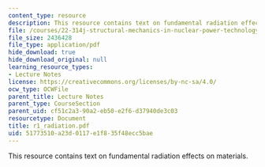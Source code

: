 ```yaml
---
content_type: resource
description: This resource contains text on fundamental radiation effects on materials.
file: /courses/22-314j-structural-mechanics-in-nuclear-power-technology-fall-2006/51773510a23d0117e1f835f48ecc5bae_r1_radiation.pdf
file_size: 2436428
file_type: application/pdf
hide_download: true
hide_download_original: null
learning_resource_types:
- Lecture Notes
license: https://creativecommons.org/licenses/by-nc-sa/4.0/
ocw_type: OCWFile
parent_title: Lecture Notes
parent_type: CourseSection
parent_uid: cf51c2a3-90a2-eb50-e2f6-d37940de3c03
resourcetype: Document
title: r1_radiation.pdf
uid: 51773510-a23d-0117-e1f8-35f48ecc5bae
---
```

This resource contains text on fundamental radiation effects on materials.